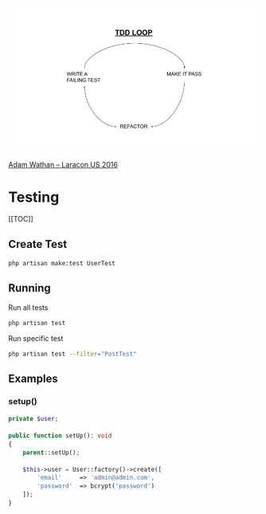 
![TDD Loop](./images/tdd_loop.png)

[Adam Wathan – Laracon US 2016](https://www.youtube.com/watch?v=MdApmmK71WM)

# Testing

[[TOC]]

## Create Test

```bash
php artisan make:test UserTest
```

## Running

Run all tests

```bash
php artisan test
```

Run specific test

```bash
php artisan test --filter="PostTest"
```

## Examples

### setup()

```php
private $user;

public function setUp(): void
{
	parent::setUp();

	$this->user = User::factory()->create([
		'email'     => 'admin@admin.com',
		'password'  => bcrypt('password')
	]);
}
```
